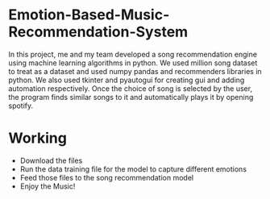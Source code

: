 # Emotion-Based-Music-Recommendation-System

In this project, me and my team developed a song recommendation engine using machine learning algorithms in python. We used million song dataset to treat as a dataset and used numpy pandas and recommenders libraries in python. We also used tkinter and pyautogui for creating gui and adding automation respectively. Once the choice of song is selected by the user, the program finds similar songs to it and automatically plays it by opening spotify.

# Working

- Download the files
- Run the data training file for the model to capture different emotions
- Feed those files to the song recommendation model
- Enjoy the Music!
